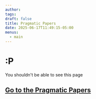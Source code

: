 ```yaml
---
author: 
tags: 
draft: false
title: Pragmatic Papers
date: 2025-06-17T11:49:15-05:00
menus:
  - main
---
```

# :P
You shouldn't be able to see this page

## [Go to the Pragmatic Papers](https://pragmaticpapers.github.io/)